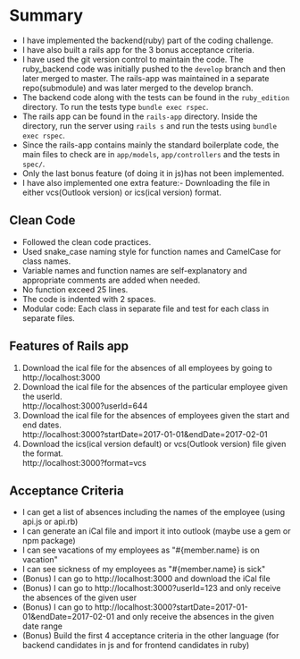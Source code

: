 # Summary

- I have implemented the backend(ruby) part of the coding challenge.
- I have also built a rails app for the 3 bonus acceptance criteria. 
- I have used the git version control to maintain the code. The ruby_backend code was initially pushed to the ```develop``` branch and then later merged to master. The rails-app was maintained in a separate repo(submodule) and was later merged to the develop branch.
- The backend code along with the tests can be found in the ```ruby_edition``` directory. To run the tests type ```bundle exec rspec```.
- The rails app can be found in the ```rails-app``` directory. Inside the directory, run the server using ```rails s``` and run the tests using ```bundle exec rspec```.
- Since the rails-app contains mainly the standard boilerplate code, the main files to check are in ```app/models```, ```app/controllers``` and the tests in ```spec/```. 
- Only the last bonus feature (of doing it in js)has not been implemented.
- I have also implemented one extra feature:- Downloading the file in either vcs(Outlook version) or ics(ical version) format.

## Clean Code
- Followed the clean code practices.
- Used snake_case naming style for function names and CamelCase for class names. 
- Variable names and function names are self-explanatory and appropriate comments are added when needed.
- No function exceed 25 lines.
- The code is indented with 2 spaces.
- Modular code: Each class in separate file and test for each class in separate files.

 ## Features of Rails app

1. Download the ical file for the absences of all employees by going to \
http://localhost:3000
2. Download the ical file for the absences of the particular employee given the userId. \
 http://localhost:3000?userId=644
3. Download the ical file for the absences of employees given the start and end dates. \
http://localhost:3000?startDate=2017-01-01&endDate=2017-02-01
4. Download the ics(ical version default) or vcs(Outlook version) file given the format. \
http://localhost:3000?format=vcs


## Acceptance Criteria

- I can get a list of absences including the names of the employee (using api.js or api.rb)
- I can generate an iCal file and import it into outlook (maybe use a gem or npm package)
- I can see vacations of my employees as "#{member.name} is on vacation" 
- I can see sickness of my employees as "#{member.name} is sick" 
- (Bonus) I can go to http://localhost:3000 and download the iCal file
- (Bonus) I can go to http://localhost:3000?userId=123 and only receive the absences of the given user
- (Bonus) I can go to http://localhost:3000?startDate=2017-01-01&endDate=2017-02-01 and only receive the absences in the given date range
- (Bonus) Build the first 4 acceptance criteria in the other language (for backend candidates in js and for frontend candidates in ruby)
